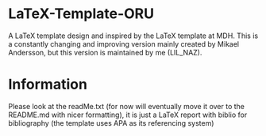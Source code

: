 # LaTeX-Template-ORU
A LaTeX template design and inspired by the LaTeX template at MDH. This is a constantly changing and improving version mainly created by Mikael Andersson, but this version is maintained by me (LIL_NAZ).


# Information
Please look at the readMe.txt (for now will eventually move it over to the README.md with nicer formatting), it is just a LaTeX report with biblio for bibliography (the template uses APA as its referencing system)
